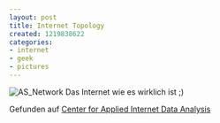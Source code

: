 ```yaml
---
layout: post
title: Internet Topology
created: 1219838622
categories:
- internet
- geek
- pictures
---
```

![AS_Network](/assets/AS_Network_thumb.gif)
Das Internet wie es wirklich ist ;)

Gefunden auf [Center for Applied Internet Data Analysis](http://www.caida.org/research/topology/as_core_network/pics/)
